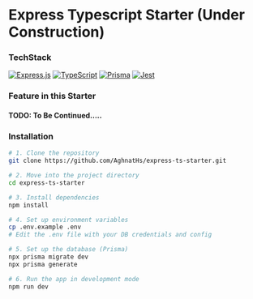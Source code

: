 # Express Typescript Starter (Under Construction)

### TechStack
[![Express.js](https://img.shields.io/badge/Express.js-%23404d59.svg?logo=express&logoColor=%2361DAFB)](#)
[![TypeScript](https://img.shields.io/badge/TypeScript-3178C6?logo=typescript&logoColor=fff)](#)
[![Prisma](https://img.shields.io/badge/Prisma-2D3748?logo=prisma&logoColor=white)](#)
[![Jest](https://img.shields.io/badge/Jest-C21325?logo=jest&logoColor=fff)](#)

### Feature in this Starter
#### TODO: To Be Continued.....

### Installation

```bash
# 1. Clone the repository
git clone https://github.com/AghnatHs/express-ts-starter.git

# 2. Move into the project directory
cd express-ts-starter

# 3. Install dependencies
npm install

# 4. Set up environment variables
cp .env.example .env
# Edit the .env file with your DB credentials and config

# 5. Set up the database (Prisma)
npx prisma migrate dev
npx prisma generate

# 6. Run the app in development mode
npm run dev